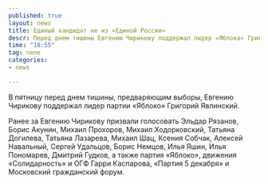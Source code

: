 ```yaml
---
published: true
layout: news
title: Единый кандидат не из «Единой России»
descr: Перед днем тишины Евгению Чирикову поддержал лидер «Яблока» Григорий Явлинский
time: "18:55"
tag: none
categories:
- news

---
```


В пятницу перед днем тишины, предваряющим выборы, Евгению Чирикову поддержал лидер партии «Яблоко» Григорий Явлинский. 

Ранее за Евгению Чирикову призвали голосовать Эльдар Рязанов, Борис Акунин, Михаил Прохоров, Михаил Ходорковский, Татьяна Догилева, Татьяна Лазарева, Михаил Шац, Ксения Собчак, Алексей Навальный, Сергей Удальцов, Борис Немцов, Илья Яшин, Илья Пономарев, Дмитрий Гудков, а также партия «Яблоко», движения «Солидарность» и ОГФ Гарри Каспарова, «Партия 5 декабря» и Московский гражданский форум.